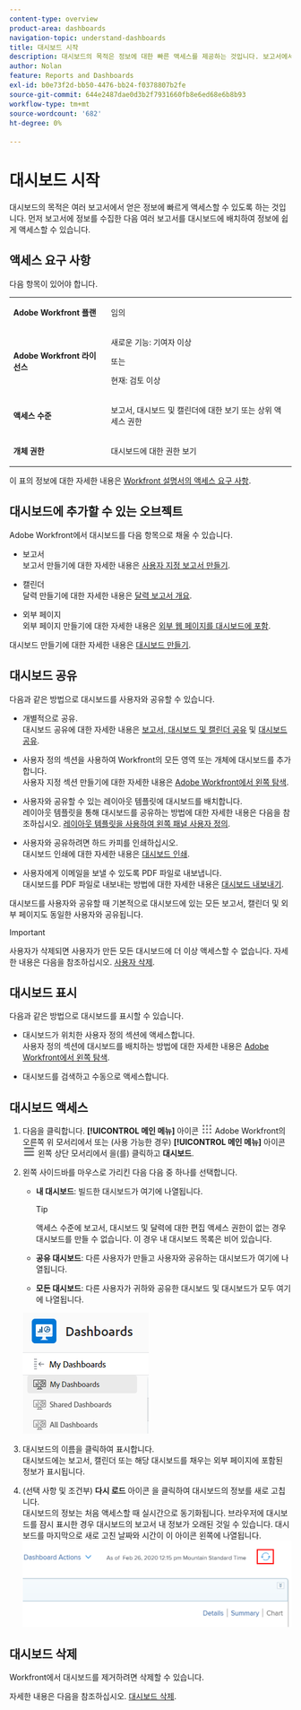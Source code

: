 ```yaml
---
content-type: overview
product-area: dashboards
navigation-topic: understand-dashboards
title: 대시보드 시작
description: 대시보드의 목적은 정보에 대한 빠른 액세스를 제공하는 것입니다. 보고서에서 정보를 수집한 다음 대시보드에 배치하여 정보에 쉽게 액세스할 수 있습니다.
author: Nolan
feature: Reports and Dashboards
exl-id: b0e73f2d-bb50-4476-bb24-f0378807b2fe
source-git-commit: 644e2487dae0d3b2f7931660fb8e6ed68e6b8b93
workflow-type: tm+mt
source-wordcount: '682'
ht-degree: 0%

---
```


# 대시보드 시작

<!-- Audited: 1/2024 -->

대시보드의 목적은 여러 보고서에서 얻은 정보에 빠르게 액세스할 수 있도록 하는 것입니다. 먼저 보고서에 정보를 수집한 다음 여러 보고서를 대시보드에 배치하여 정보에 쉽게 액세스할 수 있습니다.

## 액세스 요구 사항

다음 항목이 있어야 합니다.

<table style="table-layout:auto">
 <col> 
 </col> 
 <col> 
 </col> 
 <tbody> 
  <tr> 
   <td> <p><strong>Adobe Workfront 플랜</strong></p> </td> 
   <td>임의</td> 
  </tr> 
  <tr> 
   <td> <p><strong>Adobe Workfront 라이선스</strong></p> </td> 
   <td> <p>새로운 기능: 기여자 이상</p><p>또는</p><p>현재: 검토 이상</p> </td> 
  </tr> 
  <tr> 
   <td><strong>액세스 수준</strong> </td> 
   <td> <p>보고서, 대시보드 및 캘린더에 대한 보기 또는 상위 액세스 권한</p> </td> 
  </tr> 
  <tr> 
   <td> <p><strong>개체 권한</strong> </p> </td> 
   <td> <p>대시보드에 대한 권한 보기</p>  </td> 
  </tr> 
 </tbody> 
</table>

이 표의 정보에 대한 자세한 내용은 [Workfront 설명서의 액세스 요구 사항](/help/quicksilver/administration-and-setup/add-users/access-levels-and-object-permissions/access-level-requirements-in-documentation.md).

## 대시보드에 추가할 수 있는 오브젝트

Adobe Workfront에서 대시보드를 다음 항목으로 채울 수 있습니다.

* 보고서\
  보고서 만들기에 대한 자세한 내용은 [사용자 지정 보고서 만들기](../../../reports-and-dashboards/reports/creating-and-managing-reports/create-custom-report.md).

* 캘린더\
  달력 만들기에 대한 자세한 내용은 [달력 보고서 개요](../../../reports-and-dashboards/reports/calendars/calendar-reports-overview.md).

* 외부 페이지\
  외부 페이지 만들기에 대한 자세한 내용은 [외부 웹 페이지를 대시보드에 포함](../../../reports-and-dashboards/dashboards/creating-and-managing-dashboards/embed-external-web-page-dashboard.md).

대시보드 만들기에 대한 자세한 내용은 [대시보드 만들기](../../../reports-and-dashboards/dashboards/creating-and-managing-dashboards/create-dashboard.md).

## 대시보드 공유

다음과 같은 방법으로 대시보드를 사용자와 공유할 수 있습니다.

* 개별적으로 공유.\
  대시보드 공유에 대한 자세한 내용은 [보고서, 대시보드 및 캘린더 공유](../../../workfront-basics/grant-and-request-access-to-objects/permissions-reports-dashboards-calendars.md) 및 [대시보드 공유](../../../reports-and-dashboards/dashboards/creating-and-managing-dashboards/share-dashboard.md).

* 사용자 정의 섹션을 사용하여 Workfront의 모든 영역 또는 개체에 대시보드를 추가합니다.\
  사용자 지정 섹션 만들기에 대한 자세한 내용은 [Adobe Workfront에서 왼쪽 탐색](../../../workfront-basics/the-new-workfront-experience/simplified-left-navigation.md).

* 사용자와 공유할 수 있는 레이아웃 템플릿에 대시보드를 배치합니다.\
  레이아웃 템플릿을 통해 대시보드를 공유하는 방법에 대한 자세한 내용은 다음을 참조하십시오. [레이아웃 템플릿을 사용하여 왼쪽 패널 사용자 정의](../../../administration-and-setup/customize-workfront/use-layout-templates/customize-left-panel.md).

* 사용자와 공유하려면 하드 카피를 인쇄하십시오.\
  대시보드 인쇄에 대한 자세한 내용은 [대시보드 인쇄](../../../reports-and-dashboards/dashboards/creating-and-managing-dashboards/print-dashboard.md).

* 사용자에게 이메일을 보낼 수 있도록 PDF 파일로 내보냅니다.\
  대시보드를 PDF 파일로 내보내는 방법에 대한 자세한 내용은 [대시보드 내보내기](../../../reports-and-dashboards/dashboards/creating-and-managing-dashboards/export-dashboard.md).

대시보드를 사용자와 공유할 때 기본적으로 대시보드에 있는 모든 보고서, 캘린더 및 외부 페이지도 동일한 사용자와 공유됩니다.

>[!IMPORTANT]
>
>사용자가 삭제되면 사용자가 만든 모든 대시보드에 더 이상 액세스할 수 없습니다. 자세한 내용은 다음을 참조하십시오. [사용자 삭제](../../../administration-and-setup/add-users/create-and-manage-users/delete-a-user.md).

## 대시보드 표시

다음과 같은 방법으로 대시보드를 표시할 수 있습니다.

* 대시보드가 위치한 사용자 정의 섹션에 액세스합니다.\
  사용자 정의 섹션에 대시보드를 배치하는 방법에 대한 자세한 내용은 [Adobe Workfront에서 왼쪽 탐색](../../../workfront-basics/the-new-workfront-experience/simplified-left-navigation.md).

* 대시보드를 검색하고 수동으로 액세스합니다.

## 대시보드 액세스

1. 다음을 클릭합니다. **[!UICONTROL 메인 메뉴]** 아이콘 ![메인 메뉴](/help/_includes/assets/main-menu-icon.png) Adobe Workfront의 오른쪽 위 모서리에서 또는 (사용 가능한 경우) **[!UICONTROL 메인 메뉴]** 아이콘 ![메인 메뉴](/help/_includes/assets/main-menu-icon-left-nav.png) 왼쪽 상단 모서리에서 을(를) 클릭하고 **대시보드**.
1. 왼쪽 사이드바를 마우스로 가리킨 다음 다음 중 하나를 선택합니다.

   * **내 대시보드**: 빌드한 대시보드가 여기에 나열됩니다.

     >[!TIP]
     >
     >액세스 수준에 보고서, 대시보드 및 달력에 대한 편집 액세스 권한이 없는 경우 대시보드를 만들 수 없습니다. 이 경우 내 대시보드 목록은 비어 있습니다.

   * **공유 대시보드**: 다른 사용자가 만들고 사용자와 공유하는 대시보드가 여기에 나열됩니다.
   * **모든 대시보드**: 다른 사용자가 귀하와 공유한 대시보드 및 대시보드가 모두 여기에 나열됩니다.

   ![대시보드 영역](assets/dashboards-area.png)

1. 대시보드의 이름을 클릭하여 표시합니다.\
   대시보드에는 보고서, 캘린더 또는 해당 대시보드를 채우는 외부 페이지에 포함된 정보가 표시됩니다.
1. (선택 사항 및 조건부) **다시 로드** 아이콘 을 클릭하여 대시보드의 정보를 새로 고칩니다.\
   대시보드의 정보는 처음 액세스할 때 실시간으로 동기화됩니다. 브라우저에 대시보드를 잠시 표시한 경우 대시보드의 보고서 내 정보가 오래된 것일 수 있습니다. 대시보드를 마지막으로 새로 고친 날짜와 시간이 이 아이콘 왼쪽에 나열됩니다.\
   ![다시 로드 아이콘](assets/dashboard-reload-icon.png)

## 대시보드 삭제

Workfront에서 대시보드를 제거하려면 삭제할 수 있습니다.

자세한 내용은 다음을 참조하십시오. [대시보드 삭제](../../../reports-and-dashboards/dashboards/creating-and-managing-dashboards/delete-dashboard.md).
